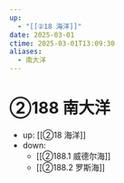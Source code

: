 ```yaml
---
up:
  - "[[②18 海洋]]"
date: 2025-03-01
ctime: 2025-03-01T13:09:30
aliases:
  - 南大洋
---
```


# ②188 南大洋

- up: [[②18 海洋]]
- down:	
	- [[②188.1 威德尔海]]
	- [[②188.2 罗斯海]]
	

